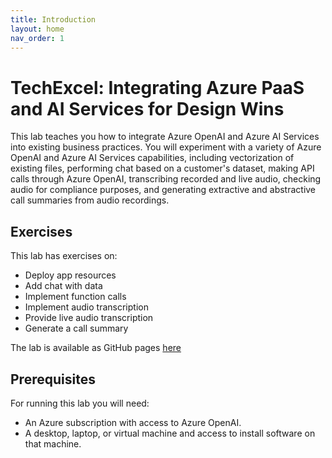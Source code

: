 ```yaml
---
title: Introduction
layout: home
nav_order: 1
---
```


# TechExcel: Integrating Azure PaaS and AI Services for Design Wins

This lab teaches you how to integrate Azure OpenAI and Azure AI Services into existing business practices. You will experiment with a variety of Azure OpenAI and Azure AI Services capabilities, including vectorization of existing files, performing chat based on a customer's dataset, making API calls through Azure OpenAI, transcribing recorded and live audio, checking audio for compliance purposes, and generating extractive and abstractive call summaries from audio recordings.

## Exercises

This lab has exercises on:

* Deploy app resources
* Add chat with data
* Implement function calls
* Implement audio transcription
* Provide live audio transcription
* Generate a call summary

The lab is available as GitHub pages [here](https://microsoft.github.io/TechExcel-Integrating-Azure-PaaS-and-AI-Services-for-AI-Design-Wins)

## Prerequisites

For running this lab you will need:

* An Azure subscription with access to Azure OpenAI.
* A desktop, laptop, or virtual machine and access to install software on that machine.

